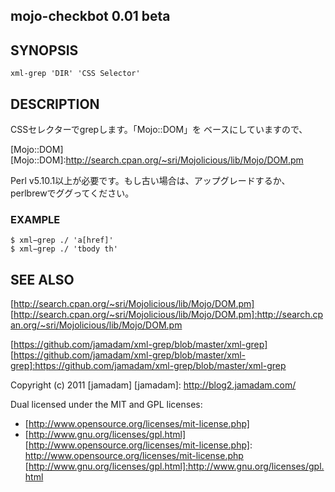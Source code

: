 mojo-checkbot 0.01 beta
---------------

## SYNOPSIS
    
    xml-grep 'DIR' 'CSS Selector'

## DESCRIPTION

CSSセレクターでgrepします。「Mojo::DOM」を
ベースにしていますので、

[Mojo::DOM]
[Mojo::DOM]:http://search.cpan.org/~sri/Mojolicious/lib/Mojo/DOM.pm

Perl v5.10.1以上が必要です。もし古い場合は、アップグレードするか、perlbrewでググってください。

### EXAMPLE

    $ xml−grep ./ 'a[href]'
    $ xml−grep ./ 'tbody th'

## SEE ALSO

[http://search.cpan.org/~sri/Mojolicious/lib/Mojo/DOM.pm]
[http://search.cpan.org/~sri/Mojolicious/lib/Mojo/DOM.pm]:http://search.cpan.org/~sri/Mojolicious/lib/Mojo/DOM.pm

[https://github.com/jamadam/xml-grep/blob/master/xml-grep]
[https://github.com/jamadam/xml-grep/blob/master/xml-grep]:https://github.com/jamadam/xml-grep/blob/master/xml-grep

Copyright (c) 2011 [jamadam]
[jamadam]: http://blog2.jamadam.com/

Dual licensed under the MIT and GPL licenses:

- [http://www.opensource.org/licenses/mit-license.php]
- [http://www.gnu.org/licenses/gpl.html]
[http://www.opensource.org/licenses/mit-license.php]: http://www.opensource.org/licenses/mit-license.php
[http://www.gnu.org/licenses/gpl.html]:http://www.gnu.org/licenses/gpl.html